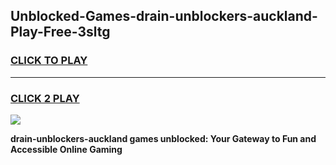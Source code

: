 
## Unblocked-Games-drain-unblockers-auckland-Play-Free-3sltg
<h3>
<a href="https://premium76.site?title=drain-unblockers-auckland&ref=23A">CLICK TO PLAY</a></h3>
<hr>

<h3>
<a href="https://premium76.site?title=drain-unblockers-auckland&ref=23A">CLICK 2 PLAY</a>
  
</h3>

<a href="https://premium76.site?title=drain-unblockers-auckland&ref=23A"><img src="https://clearcache.store/games.png"></a>


**drain-unblockers-auckland games unblocked: Your Gateway to Fun and Accessible Online Gaming**
